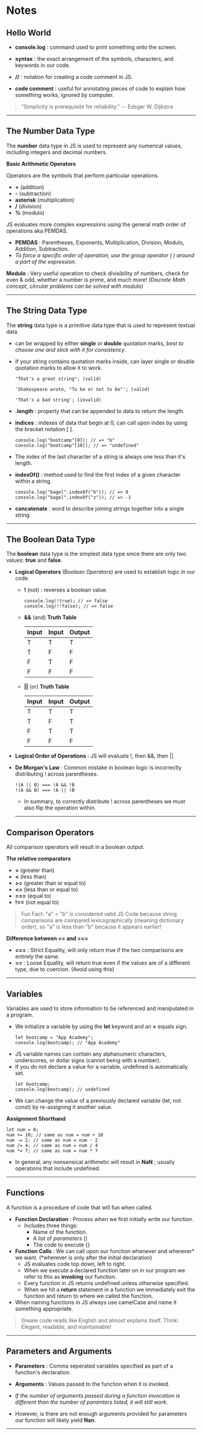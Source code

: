 # **Notes**

## **Hello World**

* **console.log** :  command used to print something onto the screen.


* **syntax** : the exact arrangement of the symbols, characters, and keywords in our code.
* **//** : notation for creating a code comment in JS.
* **code comment** : useful for annotating pieces of code to explain how something works, ignored by computer.

> "Simplicity is prerequisite for reliability." -- Edsger W. Dijkstra
---
## **The Number Data Type**
The **number** data type in JS is used to represent any numerical values, including integers and decimal numbers.

**Basic Arithmetic Operators**

Operators are the symbols that perform particular operations.

* **+** (addition)
* **-** (subtraction)
* **asterisk** (multiplication)
* **/** (division)
* **%** (modulo)

JS evaluates more complex expressions using the general math order of operations aka PEMDAS.

* **PEMDAS** : Parentheses, Exponents, Multiplication, Division, Modulo, Addition, Subtraction.
* *To force a specific order of operation, use the group operator ( ) around a part of the expression.*

**Modulo** : Very useful operation to check divisibility of numbers, check for even & odd, whether a number is prime, and much more! *(Discrete Math concept, circular problems can be solved with modulo)*

---
## **The String Data Type**
The **string** data type is a primitive data type that is used to represent textual data.

* can be wrapped by either **single** or **double** quotation marks, *best to choose one and stick with it for consistency*.
* If your string contains quotation marks inside, can layer single or double quotation marks to allow it to work.

    ```
    "That's a great string"; (valid)

    'Shakespeare wrote, "To be or not to be"'; (valid)

    'That's a bad string'; (invalid)
    ```

* **.length** : property that can be appended to data to return the length.
* **indices** : indexes of data that begin at 0, can call upon index by using the bracket notation [ ].
    ```
    console.log("bootcamp"[0]); // => "b"
    console.log("bootcamp"[10]); // => "undefined"
    ```
* The index of the last character of a string is always one less than it's length.
* **indexOf()** : method used to find the first index of a given character within a string.
  ```
  console.log("bagel".indexOf("b")); // => 0
  console.log("bagel".indexOf("z")); // => -1
  ```
* **concatenate** : word to describe joining strings together into a single string.

---
## **The Boolean Data Type**
The **boolean** data type is the simplest data type since there are only two values: **true** and **false**.
* **Logical Operators** (B*oolean Operators*) are used to establish logic in our code.

   * **!** (not) : reverses a boolean value.
        ```
        console.log(!true); // => false
        console.log(!!false); // => false
        ```
   * **&&** (and) **Truth Table**

        | Input | Input | Output |
        | ----- | ----- | ------ |
        | T     | T     | T      |
        | T     | F     | F      |
        | F     | T     | F      |
        | F     | F     | F      |

   * **||** (or) **Truth Table**

        | Input | Input | Output |
        | ----- | ----- | ------ |
        | T     | T     | T      |
        | T     | F     | T      |
        | F     | T     | T      |
        | F     | F     | F      |

* **Logical Order of Operations** : JS will evaluate !, then &&, then ||.
* **De Morgan's Law** : Common mistake in boolean logic is incorrectly distributing ! across parentheses.
  ```
  !(A || B) === !A && !B
  !(A && B) === !A || !B
  ```
  * In summary, to correctly distribute ! across parentheses we must also flip the operation within.
  ---
## **Comparison Operators**
All comparison operators will result in a boolean output.

**The relative comparators**

* **>** (greater than)
* **<** (less than)
* **>=** (greater than or equal to)
* **<=** (less than or equal to)
* **===** (equal to)
* **!==** (not equal to)

> Fun Fact: "a" < "b" is considered valid JS Code because string comparisons are compared lexicographically (meaning dictionary order), so "a" is less than "b" because it appears earlier!

**Difference between == and ===**
* **===** : Strict Equality, will only return true if the two comparisons are entirely the same.
* **==** : Loose Equality, will return true even if the values are of a different type, due to coercion. (Avoid using this)
---
## **Variables**
Variables are used to store information to be referenced and manipulated in a program.

* We initialize a variable by using the **let** keyword and an **=** equals sign.
  ```
  let bootcamp = "App Academy";
  console.log(bootcamp); // "App Academy"
  ```
* JS variable names can contain any alphanumeric characters, underscores, or dollar signs (cannot being with a number).
* If you do not declare a value for a variable, undefined is automatically set.
  ```
  let bootcamp;
  console.log(bootcamp); // undefined
  ```
* We can change the value of a previously declared variable (let, not const) by re-assigning it another value.

**Assignment Shorthand**
```
let num = 0;
num += 10; // same as num = num + 10
num -= 2; // same as num = num - 2
num /= 4; // same as num = num / 4
num *= 7; // same as num = num * 7
```
* In general, any nonsensical arithmetic will result in **NaN** ; usually operations that include undefined.
---
## **Functions**
A function is a procedure of code that will fun when called.
* **Function Declaration** : Process when we first initially write our function.
  * Includes three things:
    * Name of the function.
    * A list of *parameters* ()
    * The code to execute {}
* **Function Calls** : We can call upon our function whenever and wherever* we want. (*wherever is only after the initial declaration)
  * JS evaluates code top down, left to right.
  * When we execute a declared function later on in our program we refer to this as **invoking** our function.
  * Every function in JS returns undefined unless otherwise specified.
  * When we hit a **return** statement in a function we immediately exit the function and return to where we called the function.
* When naming functions in JS always use camelCase and name it something appropriate.
> Greate code reads like English and almost explains itself. Think: Elegant, readable, and maintainable!
---
## **Parameters and Arguments**
* **Parameters** : Comma seperated variables specified as part of a function's declaration.
* **Arguments** : Values passed to the function when it is invoked.

* *If the number of arguments passed during a function invocation is different than the number of paramters listed, it will still work.*
* However, is there are not enough arguments provided for parameters our function will likely yield **Nan**.
---
